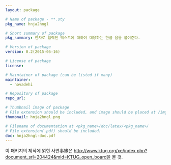 ```yaml
---
layout: package

# Name of package - **.sty
pkg_name: hnja2hngl

# Short summary of package
pkg_summary: 한자로 입력된 텍스트에 대하여 대응하는 한글 음을 붙여준다.

# Version of package
version: 0.2(2015-05-16)

# License of package
license: 

# Maintainer of package (can be listed if many)
maintainer: 
  - novadehi

# Repository of package
repo_url: 

# Thumbnail image of package
# File extension should be included, and image should be placed at /img/pkg.
thumbnail: hnja2hngl.png

# Filename of documentation at <pkg_name>/doc/latex/<pkg_name>/
# File extension(.pdf) should be included.
doc: hnja2hngl-doc.pdf
---
```


이 패키지의 제작에 얽힌 사연事緣은 http://www.ktug.org/xe/index.php?document_srl=204424&mid=KTUG_open_board을 볼 것.
